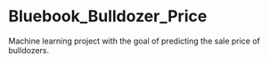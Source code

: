 # Bluebook_Bulldozer_Price
Machine learning project with the goal of predicting the sale price of bulldozers.

